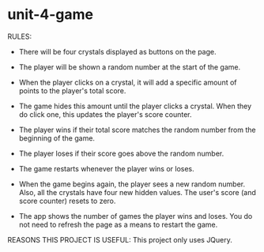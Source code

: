 # unit-4-game

RULES:
* There will be four crystals displayed as buttons on the page.
* The player will be shown a random number at the start of the game.

* When the player clicks on a crystal, it will add a specific amount of points to the player's total score. 

* The game hides this amount until the player clicks a crystal. When they do click one, this updates the player's score counter.

* The player wins if their total score matches the random number from the beginning of the game.
* The player loses if their score goes above the random number.

* The game restarts whenever the player wins or loses.

* When the game begins again, the player sees a new random number. Also, all the crystals have four new hidden values. The user's score (and score counter) resets to zero.

* The app shows the number of games the player wins and loses. You do not need to refresh the page as a means to restart the game.

REASONS THIS PROJECT IS USEFUL:
This project only uses JQuery.
